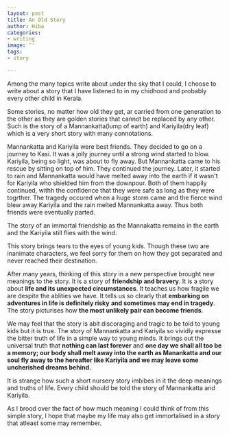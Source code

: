 ```yaml
---
layout: post
title: An Old Story
author: Hiba
categories:
- writing
image: ''
tags:
- story

---
```

Among the many topics write about under the sky that I could, I choose  to write about a story that I have listened to in my chidhood and probably every other child in Kerala.

Some stories, no matter how old they get, ar carried from one generation to the other as they are golden stories that cannot be replaced by any other. Such is the story of a Mannankatta(lump of earth) and Kariyila(dry leaf) which is a very short story with many connotations.

Mannankatta and Kariyila were best friends. They decided to go on a journey to Kasi. It was a jolly journey until a strong wind started to blow. Kariyila, being so light, was about to fly away. But Mannankatta came to his rescue by sitting on top of him. They continued the journey. Later, it started to rain and Mannankatta would have melted away into the earth if it wasn't for Kariyila who shielded him from the downpour. Both of them happily continued, withh the confidence that they were safe as long as they were togrther. The tragedy occured when a huge storm came and the fierce wind blew away Kariyila and the rain melted Mannankatta away. Thus both friends were eventually parted.

The story of an immortal friendship as the Mannakatta remains in the earth and the Kariyila still flies with the wind.

This story brings tears to the eyes of young kids. Though these two are inanimate characters, we feel sorry for them on how they got separated and never reached their destination.

After many years, thinking of this story in a new perspective brought new meanings to the story. It is a story of **friendship and bravery**. It is a story about **life and its unexpected circumstances**. It teaches us how fragile we are despite the ablities we have. It tells us so clearly that **embarking on adventures in life is definitely risky** **and sometimes may end in tragedy**. The story picturises how **the most unlikely pair can become friends**. 

We may feel that the story is abit discoraging and tragic to be told to young kids but it is true. The story of Mannankatta and Kariyila so vividly expresse the bitter truth of life in a simple way to young minds. It brings out the universal truth that **nothing can last forever** and **one day we shall all too be a memory; our body shall melt away into the earth as Manankatta and our soul fly away to the hereafter like Kariyila and we may leave some uncherished dreams behind.**

It is strange how such a short nursery story imbibes in it the deep meanings and truths of life. Every child should be told the story of Mannankatta and Kariyila.

As I brood over the fact of how much meaning I could think of from this simple story, I hope that maybe my life may also get immortalised in a story that atleast some may remember.
